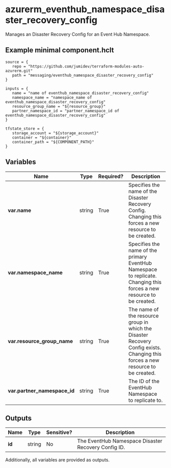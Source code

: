 # azurerm_eventhub_namespace_disaster_recovery_config

Manages an Disaster Recovery Config for an Event Hub Namespace.

## Example minimal component.hclt

```hcl
source = {
   repo = "https://github.com/jumidev/terraform-modules-auto-azurerm.git" 
   path = "messaging/eventhub_namespace_disaster_recovery_config" 
}

inputs = {
   name = "name of eventhub_namespace_disaster_recovery_config" 
   namespace_name = "namespace_name of eventhub_namespace_disaster_recovery_config" 
   resource_group_name = "${resource_group}" 
   partner_namespace_id = "partner_namespace_id of eventhub_namespace_disaster_recovery_config" 
}

tfstate_store = {
   storage_account = "${storage_account}" 
   container = "${container}" 
   container_path = "${COMPONENT_PATH}" 
}

```

## Variables

| Name | Type | Required? |  Description |
| ---- | ---- | --------- |  ----------- |
| **var.name** | string | True | Specifies the name of the Disaster Recovery Config. Changing this forces a new resource to be created. | 
| **var.namespace_name** | string | True | Specifies the name of the primary EventHub Namespace to replicate. Changing this forces a new resource to be created. | 
| **var.resource_group_name** | string | True | The name of the resource group in which the Disaster Recovery Config exists. Changing this forces a new resource to be created. | 
| **var.partner_namespace_id** | string | True | The ID of the EventHub Namespace to replicate to. | 



## Outputs

| Name | Type | Sensitive? | Description |
| ---- | ---- | --------- | --------- |
| **id** | string | No  | The EventHub Namespace Disaster Recovery Config ID. | 

Additionally, all variables are provided as outputs.
